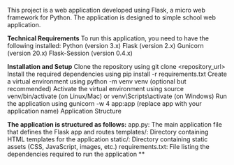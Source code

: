 This project is a web application developed using Flask, a micro web framework for Python. The application is designed to simple school web application.

****Technical Requirements****
To run this application, you need to have the following installed:
Python (version 3.x)
Flask (version 2.x)
Gunicorn (version 20.x)
Flask-Session (version 0.4.x)




****Installation and Setup****
Clone the repository using git clone <repository_url>
Install the required dependencies using pip install -r requirements.txt
Create a virtual environment using python -m venv venv (optional but recommended)
Activate the virtual environment using source venv/bin/activate (on Linux/Mac) or venv\Scripts\activate (on Windows)
Run the application using gunicorn -w 4 app:app (replace app with your application name)
Application Structure



**The application is structured as follows:**
app.py: The main application file that defines the Flask app and routes
templates/: Directory containing HTML templates for the application
static/: Directory containing static assets (CSS, JavaScript, images, etc.)
requirements.txt: File listing the dependencies required to run the application
**
